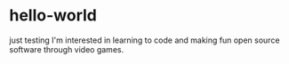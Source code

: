 # hello-world
just testing
I'm interested in learning to code and making fun open source software through video games.

